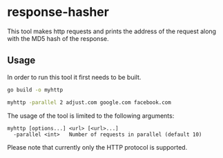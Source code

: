 # response-hasher

This tool makes http requests and prints the address of the request along with the
MD5 hash of the response.

## Usage

In order to run this tool it first needs to be built.

```bash
go build -o myhttp

myhttp -parallel 2 adjust.com google.com facebook.com
```

The usage of the tool is limited to the following arguments:

```
myhttp [options...] <url> [<url>...]
  -parallel <int>   Number of requests in parallel (default 10)
```

Please note that currently only the HTTP protocol is supported.
